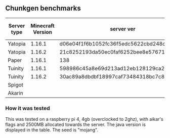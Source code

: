 ## Chunkgen benchmarks

| Server type | Minecraft Version | server ver | avg ch/s (jdk.16+12.r7.gb2da6e1a905-1) | avg ch/s (jdk.15+35.r3.gf70fc149b55-1)   |
|-------------|-------------------|------------|----------------------------------------|---|
| Yatopia     | 1.16.1            | d06e04f1f6b1052fc36f5edc5622cbd248c96cb0 | 28.9                                            |   |
| Yatopia     | 1.16.2            | 21c8252193da50ec0faf6252bee8e576715ba355 | 27.8                                            |   |
| Paper       | 1.16.1            | 138                                      | 27.9                                            |   |
| Tuinity     | 1.16.1            | 598986c45a8e69d213ad12eb128129ca2aecc253 |                                                 |   |
| Tuinity     | 1.16.2            | 30ac89a8dbdbf18997caf73484318bc7c81b2f89 |                                                 |   |
| Spigot      |                   |                                          |                                                 |   |
| Akarin      |                   |                                          |                                                 |   |



### How it was tested
This was tested on a raspberry pi 4, 4gb (overclocked to 2ghz), with aikar's flags and 2500MB allocated towards the server. The java version is displayed in the table. The seed is "mojang".